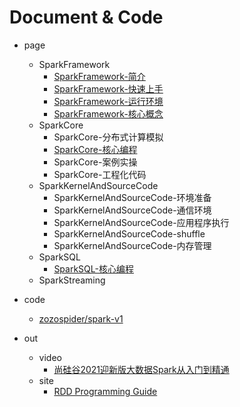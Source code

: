 
# Document & Code

- page
  - SparkFramework
    - [SparkFramework-简介](https://github.com/zozospider/note/blob/master/data-system/Spark/Spark-V1-SparkFramework-简介.md)
    - [SparkFramework-快速上手](https://github.com/zozospider/note/blob/master/data-system/Spark/Spark-V1-SparkFramework-快速上手.md)
    - [SparkFramework-运行环境](https://github.com/zozospider/note/blob/master/data-system/Spark/Spark-V1-SparkFramework-运行环境.md)
    - [SparkFramework-核心概念](https://github.com/zozospider/note/blob/master/data-system/Spark/Spark-V1-SparkFramework-核心概念.md)
  - SparkCore
    - SparkCore-分布式计算模拟
    - [SparkCore-核心编程](https://github.com/zozospider/note/blob/master/data-system/Spark/Spark-V1-SparkCore-核心编程.md)
    - SparkCore-案例实操
    - SparkCore-工程化代码
  - SparkKernelAndSourceCode
    - SparkKernelAndSourceCode-环境准备
    - SparkKernelAndSourceCode-通信环境
    - SparkKernelAndSourceCode-应用程序执行
    - SparkKernelAndSourceCode-shuffle
    - SparkKernelAndSourceCode-内存管理
  - SparkSQL
    - [SparkSQL-核心编程](https://github.com/zozospider/note/blob/master/data-system/Spark/Spark-V1-SparkSQL-核心编程.md)
  - SparkStreaming

- code
  - [zozospider/spark-v1](https://github.com/zozospider/spark-v1)

- out
  - video
    - [尚硅谷2021迎新版大数据Spark从入门到精通](https://www.bilibili.com/video/BV11A411L7CK)
  - site
    - [RDD Programming Guide](http://spark.apache.org/docs/latest/rdd-programming-guide.html)
